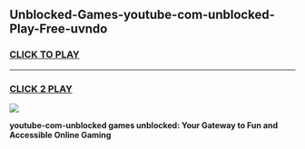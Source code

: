 
## Unblocked-Games-youtube-com-unblocked-Play-Free-uvndo
<h3>
<a href="https://premium76.site?title=youtube-com-unblocked&ref=23A">CLICK TO PLAY</a></h3>
<hr>

<h3>
<a href="https://premium76.site?title=youtube-com-unblocked&ref=23A">CLICK 2 PLAY</a>
  
</h3>

<a href="https://premium76.site?title=youtube-com-unblocked&ref=23A"><img src="https://clearcache.store/games.png"></a>


**youtube-com-unblocked games unblocked: Your Gateway to Fun and Accessible Online Gaming**
